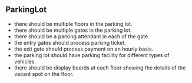 ## ParkingLot 

- there should be multiple floors in the parking lot. 
- there should be multiple gates in the parking lot.
- there should be a parking attendant in each of the gate.
- the entry gates should process parking ticket.
- the exit gate should process payment on an hourly basis.
- the parking lot should have parking facility for different types of vehicles.
- there should be display boards at each floor showing the details of the vacant spot on the floor.



